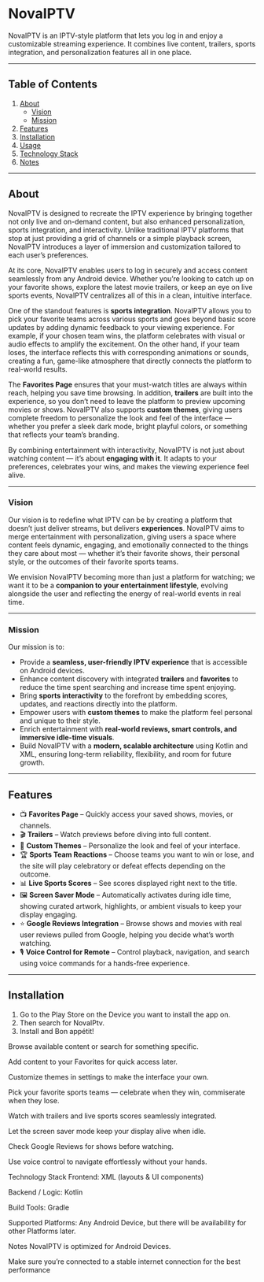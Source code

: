 # NovaIPTV

NovaIPTV is an IPTV-style platform that lets you log in and enjoy a customizable streaming experience. It combines live content, trailers, sports integration, and personalization features all in one place.

---

## Table of Contents
1. [About](#about)
   - [Vision](#vision)
   - [Mission](#mission)
2. [Features](#features)
3. [Installation](#installation)
4. [Usage](#usage)
5. [Technology Stack](#technology-stack)
6. [Notes](#notes)

---

## About

NovaIPTV is designed to recreate the IPTV experience by bringing together not only live and on-demand content, but also enhanced personalization, sports integration, and interactivity. Unlike traditional IPTV platforms that stop at just providing a grid of channels or a simple playback screen, NovaIPTV introduces a layer of immersion and customization tailored to each user’s preferences.  

At its core, NovaIPTV enables users to log in securely and access content seamlessly from any Android device. Whether you’re looking to catch up on your favorite shows, explore the latest movie trailers, or keep an eye on live sports events, NovaIPTV centralizes all of this in a clean, intuitive interface.  

One of the standout features is **sports integration**. NovaIPTV allows you to pick your favorite teams across various sports and goes beyond basic score updates by adding dynamic feedback to your viewing experience. For example, if your chosen team wins, the platform celebrates with visual or audio effects to amplify the excitement. On the other hand, if your team loses, the interface reflects this with corresponding animations or sounds, creating a fun, game-like atmosphere that directly connects the platform to real-world results.  

The **Favorites Page** ensures that your must-watch titles are always within reach, helping you save time browsing. In addition, **trailers** are built into the experience, so you don’t need to leave the platform to preview upcoming movies or shows. NovaIPTV also supports **custom themes**, giving users complete freedom to personalize the look and feel of the interface — whether you prefer a sleek dark mode, bright playful colors, or something that reflects your team’s branding.  

By combining entertainment with interactivity, NovaIPTV is not just about watching content — it’s about **engaging with it**. It adapts to your preferences, celebrates your wins, and makes the viewing experience feel alive.  

---

### Vision

Our vision is to redefine what IPTV can be by creating a platform that doesn’t just deliver streams, but delivers **experiences**. NovaIPTV aims to merge entertainment with personalization, giving users a space where content feels dynamic, engaging, and emotionally connected to the things they care about most — whether it’s their favorite shows, their personal style, or the outcomes of their favorite sports teams.  

We envision NovaIPTV becoming more than just a platform for watching; we want it to be a **companion to your entertainment lifestyle**, evolving alongside the user and reflecting the energy of real-world events in real time.  

---

### Mission

Our mission is to:  
- Provide a **seamless, user-friendly IPTV experience** that is accessible on Android devices.  
- Enhance content discovery with integrated **trailers** and **favorites** to reduce the time spent searching and increase time spent enjoying.  
- Bring **sports interactivity** to the forefront by embedding scores, updates, and reactions directly into the platform.  
- Empower users with **custom themes** to make the platform feel personal and unique to their style.  
- Enrich entertainment with **real-world reviews, smart controls, and immersive idle-time visuals**.  
- Build NovaIPTV with a **modern, scalable architecture** using Kotlin and XML, ensuring long-term reliability, flexibility, and room for future growth.  

---

## Features

- 📺 **Favorites Page** – Quickly access your saved shows, movies, or channels.  
- 🎬 **Trailers** – Watch previews before diving into full content.  
- 🎨 **Custom Themes** – Personalize the look and feel of your interface.  
- 🏆 **Sports Team Reactions** – Choose teams you want to win or lose, and the site will play celebratory or defeat effects depending on the outcome.  
- 📊 **Live Sports Scores** – See scores displayed right next to the title.  
- 🖼️ **Screen Saver Mode** – Automatically activates during idle time, showing curated artwork, highlights, or ambient visuals to keep your display engaging.  
- ⭐ **Google Reviews Integration** – Browse shows and movies with real user reviews pulled from Google, helping you decide what’s worth watching.  
- 🎙️ **Voice Control for Remote** – Control playback, navigation, and search using voice commands for a hands-free experience.  

---

## Installation

1. Go to the Play Store on the Device you want to install the app on.
2. Then search for NovaIPtv.
3. Install and Bon appétit!

Browse available content or search for something specific.

Add content to your Favorites for quick access later.

Customize themes in settings to make the interface your own.

Pick your favorite sports teams — celebrate when they win, commiserate when they lose.

Watch with trailers and live sports scores seamlessly integrated.

Let the screen saver mode keep your display alive when idle.

Check Google Reviews for shows before watching.

Use voice control to navigate effortlessly without your hands.

Technology Stack
Frontend: XML (layouts & UI components)

Backend / Logic: Kotlin

Build Tools: Gradle

Supported Platforms: Any Android Device, but there will be availability for other Platforms later.

Notes
NovaIPTV is optimized for Android Devices.

Make sure you’re connected to a stable internet connection for the best performance
